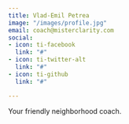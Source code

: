 ```yaml
---
title: Vlad-Emil Petrea
image: "/images/profile.jpg"
email: coach@misterclarity.com
social:
- icon: ti-facebook
  link: "#"
- icon: ti-twitter-alt
  link: "#"
- icon: ti-github
  link: "#"

---
```

Your friendly neighborhood coach.